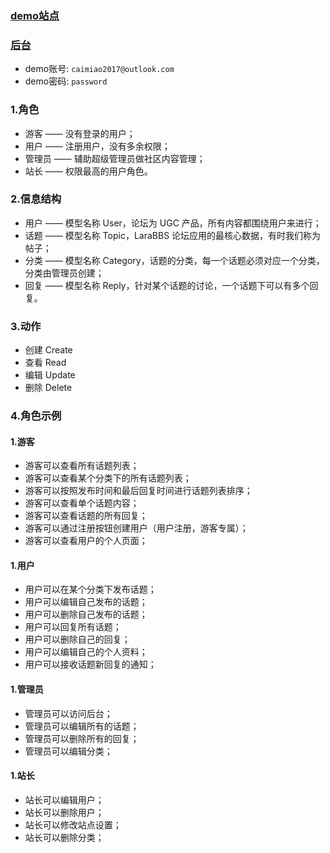 ### [demo站点](http://desolate-coast-91118.herokuapp.com)
### [后台](http://desolate-coast-91118.herokuapp.com/admin)

* demo账号: `caimiao2017@outlook.com`
* demo密码: `password`

### 1.角色
* 游客 —— 没有登录的用户；
* 用户 —— 注册用户，没有多余权限；
* 管理员 —— 辅助超级管理员做社区内容管理；
* 站长 —— 权限最高的用户角色。

### 2.信息结构
* 用户 —— 模型名称 User，论坛为 UGC 产品，所有内容都围绕用户来进行；
* 话题 —— 模型名称 Topic，LaraBBS 论坛应用的最核心数据，有时我们称为帖子；
* 分类 —— 模型名称 Category，话题的分类，每一个话题必须对应一个分类，分类由管理员创建；
* 回复 —— 模型名称 Reply，针对某个话题的讨论，一个话题下可以有多个回复。

### 3.动作
* 创建 Create
* 查看 Read
* 编辑 Update
* 删除 Delete

### 4.角色示例
#### 1.游客
* 游客可以查看所有话题列表；
* 游客可以查看某个分类下的所有话题列表；
* 游客可以按照发布时间和最后回复时间进行话题列表排序；
* 游客可以查看单个话题内容；
* 游客可以查看话题的所有回复；
* 游客可以通过注册按钮创建用户（用户注册，游客专属）；
* 游客可以查看用户的个人页面；

#### 1.用户
* 用户可以在某个分类下发布话题；
* 用户可以编辑自己发布的话题；
* 用户可以删除自己发布的话题；
* 用户可以回复所有话题；
* 用户可以删除自己的回复；
* 用户可以编辑自己的个人资料；
* 用户可以接收话题新回复的通知；

#### 1.管理员
* 管理员可以访问后台；
* 管理员可以编辑所有的话题；
* 管理员可以删除所有的回复；
* 管理员可以编辑分类；

#### 1.站长
* 站长可以编辑用户；
* 站长可以删除用户；
* 站长可以修改站点设置；
* 站长可以删除分类；